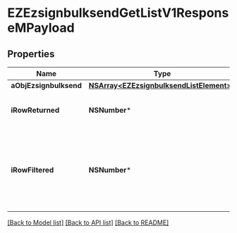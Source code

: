# EZEzsignbulksendGetListV1ResponseMPayload

## Properties
Name | Type | Description | Notes
------------ | ------------- | ------------- | -------------
**aObjEzsignbulksend** | [**NSArray&lt;EZEzsignbulksendListElement&gt;***](EZEzsignbulksendListElement.md) |  | 
**iRowReturned** | **NSNumber*** | The number of rows returned | 
**iRowFiltered** | **NSNumber*** | The number of rows matching your filters (if any) or the total number of rows | 

[[Back to Model list]](../README.md#documentation-for-models) [[Back to API list]](../README.md#documentation-for-api-endpoints) [[Back to README]](../README.md)


